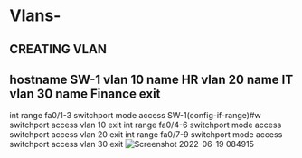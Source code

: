 # Vlans-
CREATING VLAN
-------------

hostname SW-1
vlan 10
name HR
vlan 20
name IT
vlan 30
name Finance
exit
------

int range fa0/1-3
switchport mode access 
SW-1(config-if-range)#w
switchport access vlan 10
exit
int range fa0/4-6
switchport mode access 
switchport access vlan 20
exit
int range fa0/7-9
switchport mode access 
switchport access vlan 30
exit
![Screenshot 2022-06-19 084915](https://user-images.githubusercontent.com/106605770/177988619-525e9f24-a21d-43d8-b054-f12abfb94118.jpg)

